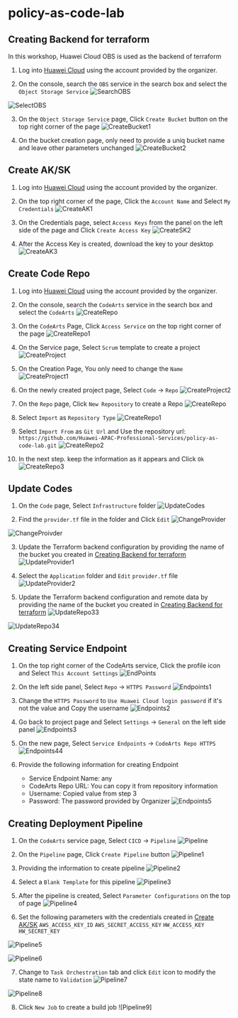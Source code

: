 # policy-as-code-lab

## Creating Backend for terraform
In this workshop, Huawei Cloud OBS is used as the backend of terraform

1. Log into [Huawei Cloud](https://www.huaweicloud.com/) using the account provided by the organizer.

2. On the console, search the `OBS` service in the search box and select the `Object Storage Service`
![SearchOBS](./resources/1-searchbar.png)

![SelectOBS](./resources/1-searchbar-1.png)

3. On the `Object Storage Service` page, Click `Create Bucket` button on the top right corner of the page
![CreateBucket1](./resources/2-Createobsbucket-1.png)

4. On the bucket creation page, only need to provide a uniq bucket name and leave other parameters unchanged
![CreateBucket2](./resources/2-Createobsbucket-2.png)

## Create AK/SK
1. Log into [Huawei Cloud](https://www.huaweicloud.com/) using the account provided by the organizer.

2. On the top right corner of the page, Click the `Account Name` and Select `My Credentials`
![CreateAK1](./resources/3-Createsk-1.png)

3. On the Credentials page, select `Access Keys` from the panel on the left side of the page and Click `Create Access Key`
![CreateSK2](./resources/3-Createsk-2.png)

4. After the Access Key is created, download the key to your desktop
![CreateAK3](./resources/3-Createsk-3.png)

## Create Code Repo
1. Log into [Huawei Cloud](https://www.huaweicloud.com/) using the account provided by the organizer.

2. On the console, search the `CodeArts` service in the search box and select the `CodeArts`
![CreateRepo](./resources/4-Createcodearts-1.png)

3. On the `CodeArts` Page, Click `Access Service` on the top right corner of the page
![CreateRepo1](./resources/4-Createcodearts-2.png)

4. On the Service page, Select `Scrum` template to create a project
![CreateProject](./resources/4-Createcodearts-3.png)

5. On the Creation Page, You only need to change the `Name`
![CreateProject1](./resources/4-Createcodearts-4.png)

6. On the newly created project page, Select `Code` -> `Repo`
![CreateProject2](./resources/4-Createcodearts-5.png)

7. On the `Repo` page, Click `New Repository` to create a Repo
![CreateRepo](./resources/4-Createcodearts-6.png)

8. Select `Import` as `Repository Type`
![CreateRepo1](./resources/4-Createcodearts-7.png)

9. Select `Import From` as `Git Url` and Use the repository url: ```https://github.com/Huawei-APAC-Professional-Services/policy-as-code-lab.git```
![CreateRepo2](./resources/4-Createcodearts-8.png)

10. In the next step. keep the information as it appears and Click `Ok`
![CreateRepo3](.//resources/4-Createcodearts-9.png)

## Update Codes
1. On the `Code` page, Select `Infrastructure` folder
![UpdateCodes](./resources/5-updatecodes-1.png)

2. Find the `provider.tf` file in the folder and Click `Edit`
![ChangeProvider](./resources/5-updatecodes-2.png)

![ChangeProivder](./resources/5-updatecodes-3.png)

3. Update the Terraform backend configuration by providing the name of the bucket you created in [Creating Backend for terraform](#creating-backend-for-terraform)
![UpdateProvider1](./resources/5-updatecodes-4.png)

4. Select the `Application` folder and `Edit` `provider.tf` file
![UpdateProvider2](./resources/5-updatecodes-5.png)

5. Update the Terraform backend configuration and remote data by providing the name of the bucket you created in [Creating Backend for terraform](#creating-backend-for-terraform)
![UpdateRepo33](./resources/5-updatecodes-6.png)

![UpdateRepo34](./resources/5-updatecodes-7.png)

## Creating Service Endpoint
1. On the top right corner of the CodeArts service, Click the profile icon and Select `This Account Settings`
![EndPoints](./resources/6-pipeline-3.png)

2. On the left side panel, Select `Repo` -> `HTTPS Password`
![Endpoints1](./resources/6-pipeline-4.png)

3. Change the `HTTPS Password` to `Use Huawei Cloud login password` if it's not the value and Copy the username
![Endpoints2](./resources/6-pipeline-5.png)

4. Go back to project page and Select `Settings` -> `General` on the left side panel
![Endpoints3](./resources/6-pipeline-6.png)

5. On the new page, Select `Service Endpoints` -> `CodeArts Repo HTTPS`
![Endpoints44](.//resources/6-pipeline-7.png)

6. Provide the following information for creating Endpoint
   * Service Endpoint Name: any
   * CodeArts Repo URL: You can copy it from repository information
   * Username: Copied value from step 3
   * Password: The password provided by Organizer
![Endpoints5](./resources/6-pipeline-8.png)

## Creating Deployment Pipeline
1. On the `CodeArts` service page, Select `CICD` -> `Pipeline`
![Pipeline](./resources/6-pipeline-1.png)

2. On the `Pipeline` page, Click `Create Pipeline` button
![Pipeline1](./resources/6-pipeline-2.png)

3. Providing the information to create pipeline
![Pipeline2](./resources/6-pipeline-9.png)

4. Select a `Blank Template` for this pipeline
![Pipeline3](./resources/6-pipeline-10.png)

5. After the pipeline is created, Select `Parameter Configurations` on the top of page
![Pipeline4](./resources/6-pipeline-11.png)

6. Set the following parameters with the credentials created in [Create AK/SK](#create-aksk)
```AWS_ACCESS_KEY_ID``` 
```AWS_SECRET_ACCESS_KEY```
```HW_ACCESS_KEY``` 
```HW_SECRET_KEY```

![Pipeline5](./resources/6-pipeline-12.png)

![Pipeline6](./resources/6-pipeline-13.png)

7. Change to `Task Orchestration` tab and click `Edit` icon to modify the state name to `Validation`
![Pipeline7](./resources/6-pipeline-14.png)

![Pipeline8](./resources/6-pipeline-15.png)

8. Click `New Job` to create a build job
![Pipeline9]